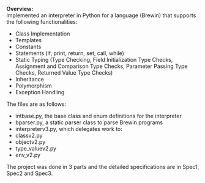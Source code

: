 **Overview:** <br />
Implemented an interpreter in Python for a language (Brewin) that supports the following functionalities: <br />
* Class Implementation
* Templates
* Constants
* Statements (if, print, return, set, call, while)
* Static Typing (Type Checking, Field Initialization Type Checks, Assignment and Comparison Type Checks, Parameter Passing Type Checks, Returned Value Type Checks)
* Inheritance
* Polymorphism
* Exception Handling <br />

The files are as follows: <br />
* intbase.py, the base class and enum definitions for the interpreter
* bparser.py, a static parser class to parse Brewin programs
* interpreterv3.py, which delegates work to:
* classv2.py
* objectv2.py
* type_valuev2.py
* env_v2.py

The project was done in 3 parts and the detailed specifications are in Spec1, Spec2 and Spec3.
